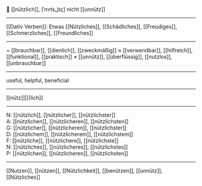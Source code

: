 🤝 [[nützlich]], [ˈnʏtsلɪç]
nicht [[unnütz]]

---
[[Dativ Verben]]: Etwas [[Nützliches]], [[Schädliches]], [[Freudiges]], [[Schmerzliches]], [[Freundliches]]

---
= [[brauchbar]], [[dienlich]], [[zweckmäßig]]
≈ [[verwendbar]], [[hilfreich]], [[funktional]], [[praktisch]]
≠ [[unnütz]], [[überflüssig]], [[nutzlos]], [[unbrauchbar]]

---
useful, helpful, beneficial

---
[[nütz]]|[[lich]]

---
N: [[nützlich]], [[nützlicher]], [[nützlichster]]  
A: [[nützlichen]], [[nützlicheren]], [[nützlichsten]]  
G: [[nützlicher]], [[nützlicheren]], [[nützlichster]]  
D: [[nützlichem]], [[nützlicherem]], [[nützlichstem]]  
F: [[nützliche]], [[nützlichere]], [[nützlichste]]  
N: [[nützliches]], [[nützlicheres]], [[nützlichstes]]  
P: [[nützlichen]], [[nützlicheren]], [[nützlichsten]]  

---
[[Nutzen]], [[nützen]], [[Nützlichkeit]], [[benützen]], [[unnütz]], [[Nützliches]]